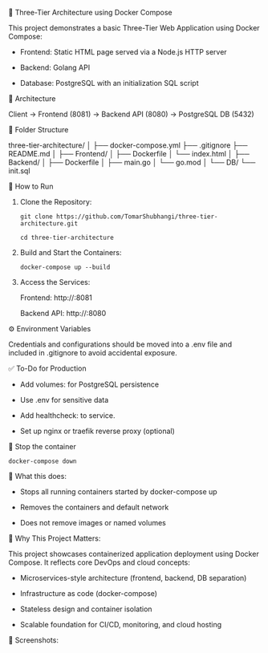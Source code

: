 🐳 Three-Tier Architecture using Docker Compose

This project demonstrates a basic Three-Tier Web Application using Docker Compose:

- Frontend: Static HTML page served via a Node.js HTTP server
  
- Backend: Golang API
  
- Database: PostgreSQL with an initialization SQL script



🧱 Architecture

 Client → Frontend (8081) → Backend API (8080) → PostgreSQL DB (5432)



📁 Folder Structure

three-tier-architecture/
│
├── docker-compose.yml
├── .gitignore
├── README.md
│
├── Frontend/
│   ├── Dockerfile
│   └── index.html
│
├── Backend/
│   ├── Dockerfile
│   ├── main.go
│   └── go.mod
│
└── DB/
    └── init.sql

    

🚀 How to Run

1. Clone the Repository:
   
       git clone https://github.com/TomarShubhangi/three-tier-architecture.git
   
       cd three-tier-architecture
   
2. Build and Start the Containers:

       docker-compose up --build

3. Access the Services:
   
     Frontend: http://<your-public-ip>:8081
   
     Backend API: http://<your-public-ip>:8080
   


⚙️ Environment Variables

   Credentials and configurations should be moved into a .env file and included in .gitignore to avoid accidental exposure.



✅ To-Do for Production

 - Add volumes: for PostgreSQL persistence
   
 - Use .env for sensitive data
   
 - Add healthcheck: to service.
   
 - Set up nginx or traefik reverse proxy (optional)



📌 Stop the container

    docker-compose down



📌 What this does:

  - Stops all running containers started by docker-compose up
    
  - Removes the containers and default network

  - Does not remove images or named volumes



📌 Why This Project Matters:

This project showcases containerized application deployment using Docker Compose. It reflects core DevOps and cloud concepts:

- Microservices-style architecture (frontend, backend, DB separation)

- Infrastructure as code (docker-compose)

- Stateless design and container isolation

- Scalable foundation for CI/CD, monitoring, and cloud hosting



📸 Screenshots:

